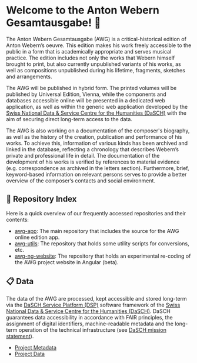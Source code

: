 # Welcome to the Anton Webern Gesamtausgabe! 🙌 

The Anton Webern Gesamtausgabe (AWG) is a critical-historical edition of Anton Webern’s oeuvre. This edition makes his work freely accessible to the public in a form that is academically appropriate and serves musical practice. The edition includes not only the works that Webern himself brought to print, but also currently unpublished variants of his works, as well as compositions unpublished during his lifetime, fragments, sketches and arrangements. 

The AWG will be published in hybrid form. The printed volumes will be published by Universal Edition, Vienna, while the components and databases accessible online will be presented in a dedicated web application, as well as within the generic web application developed by the [Swiss National Data & Service Centre for the Humanities (DaSCH)](https://www.dasch.swiss/) with the aim of securing direct long-term access to the data. 

The AWG is also working on a documentation of the composer's biography, as well as the history of the creation, publication and performance of his works. To achieve this, information of various kinds has been archived and linked in the database, reflecting a chronology that describes Webern’s private and professional life in detail. The documentation of the development of his works is verified by references to material evidence (e.g. correspondence as archived in the letters section). Furthermore, brief, keyword-based information on relevant persons serves to provide a better overview of the composer’s contacts and social environment.

## 🔭 Repository Index

Here is a quick overview of our frequently accessed repositories and their contents:

- [awg-app](https://github.com/webern-unibas-ch/awg-app): The main repository that includes the source for the AWG online edition app.
- [awg-utils](https://github.com/webern-unibas-ch/awg-utils): The repository that holds some utility scripts for conversions, etc.
- [awg-ng-website](https://github.com/webern-unibas-ch/awg-ng-website): The repository that holds an experimental re-coding of the AWG project website in Angular (beta).

## 📋 Data 

The data of the AWG are processed, kept accessible and stored long-term via the [DaSCH Service Platform (DSP)](https://www.dasch.swiss/dsp-app) software framework of the [Swiss National Data & Service Centre for the Humanities (DaSCH)](https://www.dasch.swiss/). DaSCH guarantees data accessibility in accordance with FAIR principles, the assignment of digital identifiers, machine-readable metadata and the long-term operation of the technical infrastructure (see [DaSCH mission statement](https://www.dasch.swiss/mission)).

* [Project Metadata](https://ark.dasch.swiss/ark:/72163/1/0806)
* [Project Data](https://admin.dasch.swiss/project/ot7I2nU-SdeXIf17LX_h3g)
